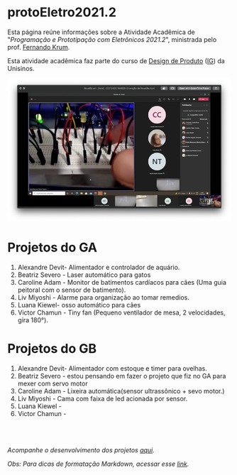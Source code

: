 # protoEletro2021.2

Esta página reúne informações sobre a Atividade Acadêmica de "_Programação e Prototipação com Eletrônicos 2021.2_", ministrada pelo prof. [Fernando Krum](http://www.ferkrum.com). 

Esta atividade acadêmica faz parte do curso de [Design de Produto](https://www.unisinos.br/graduacao/design-de-produto/porto-alegre)  ([IG](https://www.instagram.com/designproduto.unisinos/)) da Unisinos. 



![texto alternativo](/protoeletroGithub.png "descrição")



# Projetos do GA
1. Alexandre Devit- Alimentador e controlador de aquário.
2. Beatriz Severo - Laser automático para gatos
3. Caroline Adam - Monitor de batimentos cardíacos para cães (Uma guia peitoral com o sensor de batimento).
4. Liv Miyoshi - Alarme para organização ao tomar remedios.
5. Luana Kiewel- osso automático para cães
6. Victor Chamun - Tiny fan (Pequeno ventilador de mesa, 2 velocidades, gira 180°).



# Projetos do GB

1. Alexandre Devit- Alimentador com estoque e timer para ovelhas.
2. Beatriz Severo - estou pensando em fazer o projeto que fiz no GA para mexer com servo motor
3. Caroline Adam - Lixeira automática(sensor ultrassônico +  sevo motor.)
4. Liv Miyoshi - Cama com faixa de led acionada por sensor.
5. Luana Kiewel - 
6. Victor Chamun - 


<br><br><br>
_Acompanhe o desenvolvimento dos projetos [aqui](https://github.com/ferkrum/protoEletro2021.2/wiki)._






_Obs: Para dicas de formatação Markdown, acessar esse [link](https://docs.pipz.com/central-de-ajuda/learning-center/guia-basico-de-markdown#open)._
